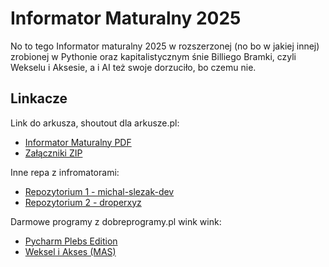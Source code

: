 # Informator Maturalny 2025

No to tego Informator maturalny 2025 w rozszerzonej (no bo w jakiej innej) zrobionej w Pythonie oraz kapitalistycznym śnie Billiego Bramki, czyli Wekselu i Aksesie, a i AI też swoje dorzuciło, bo czemu nie.



## Linkacze

Link do arkusza, shoutout dla arkusze.pl:
* [Informator Maturalny PDF](https://arkusze.pl/informatory/informator-maturalny-informatyka-2025.pdf)
* [Załączniki ZIP](https://arkusze.pl/informatory/informator-maturalny-informatyka-2025-zalaczniki.zip)

Inne repa z infromatorami:
* [Repozytorium 1 - michal-slezak-dev](https://github.com/michal-slezak-dev/informator-maturalny-informatyka-2023)
* [Repozytorium 2 - droperxyz](https://github.com/droperxyz/informator-maturalny-informatyka-matura-2023-rozwiazania)

Darmowe programy z dobreprogramy.pl wink wink:
* [Pycharm Plebs Edition](https://www.jetbrains.com/pycharm/download/?section=windows)
* [Weksel i Akses (MAS)](https://github.com/massgravel/Microsoft-Activation-Scripts)
